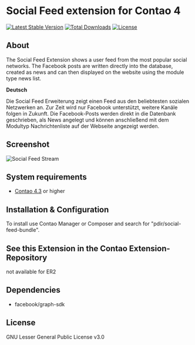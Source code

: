 Social Feed extension for Contao 4
============================================================

[![Latest Stable Version](https://poser.pugx.org/pdir/social-feed-bundle/v/stable)](https://packagist.org/packages/pdir/social-feed-bundle)
[![Total Downloads](https://poser.pugx.org/pdir/social-feed-bundle/downloads)](https://packagist.org/packages/pdir/social-feed-bundle)
[![License](https://poser.pugx.org/pdir/social-feed-bundle/license)](https://packagist.org/packages/pdir/social-feed-bundle)

About
-----

The Social Feed Extension shows a user feed from the most popular social networks. The Facebook posts are written directly into the database, created as news and can then displayed on the website using the module type news list.

**Deutsch**

Die Social Feed Erweiterung zeigt einen Feed aus den beliebtesten sozialen Netzwerken an. Zur Zeit wird nur Facebook unterstützt, weitere Kanäle folgen in Zukunft. Die Facebook-Posts werden direkt in die Datenbank geschrieben, als News angelegt und können anschließend mit dem Modultyp Nachrichtenliste auf der Webseite angezeigt werden.


Screenshot
-----------
![Social Feed Stream](https://pdir.de/pdir/screenshot_socialfeedbundle.png)

System requirements
-------------------

* [Contao 4.3](https://github.com/contao/contao-bundle) or higher

Installation & Configuration
----------------------------

To install use Contao Manager or Composer and search for "pdir/social-feed-bundle".

See this Extension in the Contao Extension-Repository
---------------
not available for ER2

Dependencies
------------

- facebook/graph-sdk

License
-------
GNU Lesser General Public License v3.0

